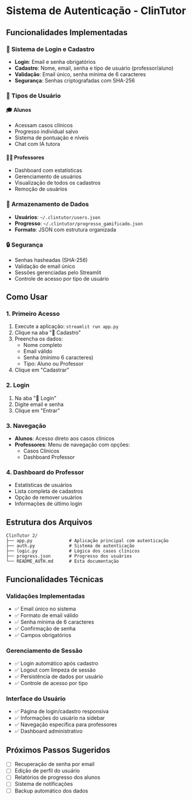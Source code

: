 # Sistema de Autenticação - ClinTutor

## Funcionalidades Implementadas

### 🔐 Sistema de Login e Cadastro
- **Login**: Email e senha obrigatórios
- **Cadastro**: Nome, email, senha e tipo de usuário (professor/aluno)
- **Validação**: Email único, senha mínima de 6 caracteres
- **Segurança**: Senhas criptografadas com SHA-256

### 👥 Tipos de Usuário

#### 🎓 Alunos
- Acessam casos clínicos
- Progresso individual salvo
- Sistema de pontuação e níveis
- Chat com IA tutora

#### 👨‍🏫 Professores
- Dashboard com estatísticas
- Gerenciamento de usuários
- Visualização de todos os cadastros
- Remoção de usuários

### 💾 Armazenamento de Dados
- **Usuários**: `~/.clintutor/users.json`
- **Progresso**: `~/.clintutor/progresso_gamificado.json`
- **Formato**: JSON com estrutura organizada

### 🔒 Segurança
- Senhas hasheadas (SHA-256)
- Validação de email único
- Sessões gerenciadas pelo Streamlit
- Controle de acesso por tipo de usuário

## Como Usar

### 1. Primeiro Acesso
1. Execute a aplicação: `streamlit run app.py`
2. Clique na aba "📝 Cadastro"
3. Preencha os dados:
   - Nome completo
   - Email válido
   - Senha (mínimo 6 caracteres)
   - Tipo: Aluno ou Professor
4. Clique em "Cadastrar"

### 2. Login
1. Na aba "🔐 Login"
2. Digite email e senha
3. Clique em "Entrar"

### 3. Navegação
- **Alunos**: Acesso direto aos casos clínicos
- **Professores**: Menu de navegação com opções:
  - Casos Clínicos
  - Dashboard Professor

### 4. Dashboard do Professor
- Estatísticas de usuários
- Lista completa de cadastros
- Opção de remover usuários
- Informações de último login

## Estrutura dos Arquivos

```
ClinTutor 2/
├── app.py              # Aplicação principal com autenticação
├── auth.py             # Sistema de autenticação
├── logic.py            # Lógica dos casos clínicos
├── progress.json       # Progresso dos usuários
└── README_AUTH.md      # Esta documentação
```

## Funcionalidades Técnicas

### Validações Implementadas
- ✅ Email único no sistema
- ✅ Formato de email válido
- ✅ Senha mínima de 6 caracteres
- ✅ Confirmação de senha
- ✅ Campos obrigatórios

### Gerenciamento de Sessão
- ✅ Login automático após cadastro
- ✅ Logout com limpeza de sessão
- ✅ Persistência de dados por usuário
- ✅ Controle de acesso por tipo

### Interface do Usuário
- ✅ Página de login/cadastro responsiva
- ✅ Informações do usuário na sidebar
- ✅ Navegação específica para professores
- ✅ Dashboard administrativo

## Próximos Passos Sugeridos
- [ ] Recuperação de senha por email
- [ ] Edição de perfil do usuário
- [ ] Relatórios de progresso dos alunos
- [ ] Sistema de notificações
- [ ] Backup automático dos dados
